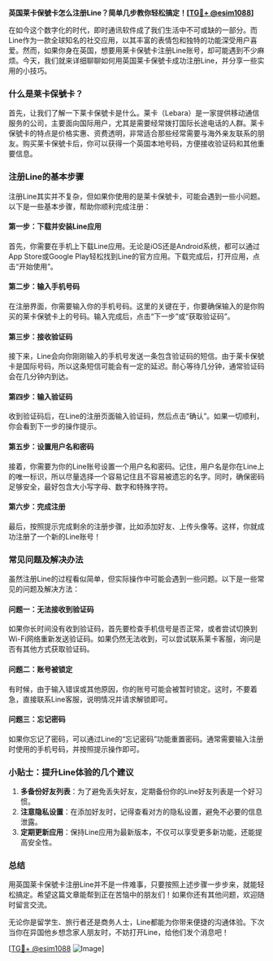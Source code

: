 **英国莱卡保號卡怎么注册Line？简单几步教你轻松搞定！[[TG💪+ @esim1088](https://t.me/s/esim1088)]**

在如今这个数字化的时代，即时通讯软件成了我们生活中不可或缺的一部分。而Line作为一款全球知名的社交应用，以其丰富的表情包和独特的功能深受用户喜爱。然而，如果你身在英国，想要用莱卡保號卡注册Line账号，却可能遇到不少麻烦。今天，我们就来详细聊聊如何用英国莱卡保號卡成功注册Line，并分享一些实用的小技巧。

### 什么是莱卡保號卡？

首先，让我们了解一下莱卡保號卡是什么。莱卡（Lebara）是一家提供移动通信服务的公司，主要面向国际用户，尤其是需要经常拨打国际长途电话的人群。莱卡保號卡的特点是价格实惠、资费透明，非常适合那些经常需要与海外亲友联系的朋友。购买莱卡保號卡后，你可以获得一个英国本地号码，方便接收验证码和其他重要信息。

### 注册Line的基本步骤

注册Line其实并不复杂，但如果你使用的是莱卡保號卡，可能会遇到一些小问题。以下是一些基本步骤，帮助你顺利完成注册：

#### 第一步：下载并安装Line应用

首先，你需要在手机上下载Line应用。无论是iOS还是Android系统，都可以通过App Store或Google Play轻松找到Line的官方应用。下载完成后，打开应用，点击“开始使用”。

#### 第二步：输入手机号码

在注册界面，你需要输入你的手机号码。这里的关键在于，你要确保输入的是你购买的莱卡保號卡上的号码。输入完成后，点击“下一步”或“获取验证码”。

#### 第三步：接收验证码

接下来，Line会向你刚刚输入的手机号发送一条包含验证码的短信。由于莱卡保號卡是国际号码，所以这条短信可能会有一定的延迟。耐心等待几分钟，通常验证码会在几分钟内到达。

#### 第四步：输入验证码

收到验证码后，在Line的注册页面输入验证码，然后点击“确认”。如果一切顺利，你会看到下一步的操作提示。

#### 第五步：设置用户名和密码

接着，你需要为你的Line账号设置一个用户名和密码。记住，用户名是你在Line上的唯一标识，所以尽量选择一个容易记住且不容易被遗忘的名字。同时，确保密码足够安全，最好包含大小写字母、数字和特殊字符。

#### 第六步：完成注册

最后，按照提示完成剩余的注册步骤，比如添加好友、上传头像等。这样，你就成功注册了一个新的Line账号！

### 常见问题及解决办法

虽然注册Line的过程看似简单，但实际操作中可能会遇到一些问题。以下是一些常见的问题及解决方法：

#### 问题一：无法接收到验证码

如果你长时间没有收到验证码，首先要检查手机信号是否正常，或者尝试切换到Wi-Fi网络重新发送验证码。如果仍然无法收到，可以尝试联系莱卡客服，询问是否有其他方式获取验证码。

#### 问题二：账号被锁定

有时候，由于输入错误或其他原因，你的账号可能会被暂时锁定。这时，不要着急，直接联系Line客服，说明情况并请求解锁即可。

#### 问题三：忘记密码

如果你忘记了密码，可以通过Line的“忘记密码”功能重置密码。通常需要输入注册时使用的手机号码，并按照提示操作即可。

### 小贴士：提升Line体验的几个建议

1. **多备份好友列表**：为了避免丢失好友，定期备份你的Line好友列表是一个好习惯。
2. **注意隐私设置**：在添加好友时，记得查看对方的隐私设置，避免不必要的信息泄露。
3. **定期更新应用**：保持Line应用为最新版本，不仅可以享受更多新功能，还能提高安全性。

### 总结

用英国莱卡保號卡注册Line并不是一件难事，只要按照上述步骤一步步来，就能轻松搞定。希望这篇文章能帮到正在苦恼中的朋友们！如果你还有其他问题，欢迎随时留言交流。

无论你是留学生、旅行者还是商务人士，Line都能为你带来便捷的沟通体验。下次当你在异国他乡想念家人朋友时，不妨打开Line，给他们发个消息吧！

[[TG💪+ @esim1088](https://t.me/s/esim1088) ![Image](https://i.postimg.cc/4NQfJmqS/Snipaste-2025-05-13-00-14-12.png)]